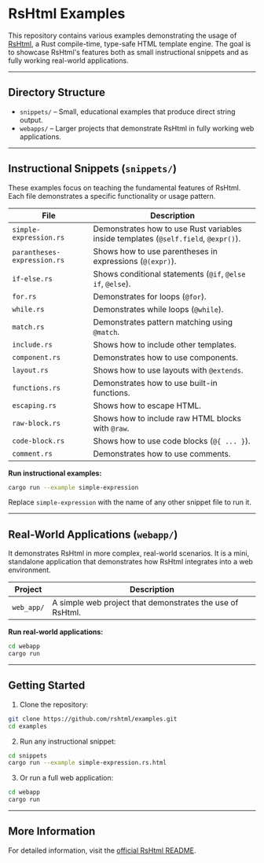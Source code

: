 # RsHtml Examples

This repository contains various examples demonstrating the usage of [RsHtml](https://github.com/rshtml/rshtml), a Rust compile-time, type-safe HTML template engine. The goal is to showcase RsHtml's features both as small instructional snippets and as fully working real-world applications.

---

## Directory Structure

- `snippets/` – Small, educational examples that produce direct string output.
- `webapps/` – Larger projects that demonstrate RsHtml in fully working web applications.

---

## Instructional Snippets (`snippets/`)

These examples focus on teaching the fundamental features of RsHtml. Each file demonstrates a specific functionality or usage pattern.

| File | Description |
|------|-------------|
| `simple-expression.rs` | Demonstrates how to use Rust variables inside templates (`@self.field`, `@expr()`). |
| `parantheses-expression.rs` | Shows how to use parentheses in expressions (`@(expr)`). |
| `if-else.rs` | Shows conditional statements (`@if`, `@else if`, `@else`). |
| `for.rs` | Demonstrates for loops (`@for`). |
| `while.rs` | Demonstrates while loops (`@while`). |
| `match.rs` | Demonstrates pattern matching using `@match`. |
| `include.rs` | Shows how to include other templates. |
| `component.rs` | Demonstrates how to use components. |
| `layout.rs` | Shows how to use layouts with `@extends`. |
| `functions.rs` | Demonstrates how to use built-in functions. |
| `escaping.rs` | Shows how to escape HTML. |
| `raw-block.rs` | Shows how to include raw HTML blocks with `@raw`. |
| `code-block.rs` | Shows how to use code blocks (`@{ ... }`). |
| `comment.rs` | Demonstrates how to use comments. |

**Run instructional examples:**

```bash
cargo run --example simple-expression
```

Replace `simple-expression` with the name of any other snippet file to run it.

---

## Real-World Applications (`webapp/`)

It demonstrates RsHtml in more complex, real-world scenarios. It is a mini, standalone application that demonstrates how RsHtml integrates into a web environment.

| Project | Description |
|---------|-------------|
| `web_app/` | A simple web project that demonstrates the use of RsHtml.

**Run real-world applications:**

```bash
cd webapp
cargo run
```

---

## Getting Started

1. Clone the repository:

```bash
git clone https://github.com/rshtml/examples.git
cd examples
```

2. Run any instructional snippet:

```bash
cd snippets
cargo run --example simple-expression.rs.html
```

3. Or run a full web application:

```bash
cd webapp
cargo run
```

---

## More Information

For detailed information, visit the [official RsHtml README](https://github.com/rshtml/rshtml/blob/master/README.md).

